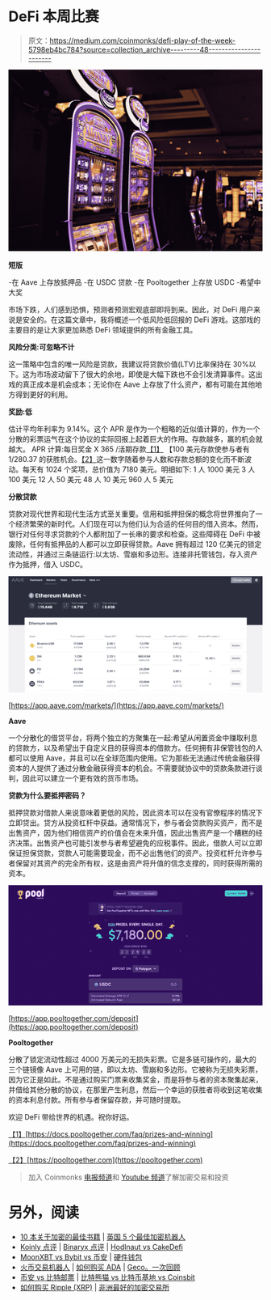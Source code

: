 # DeFi 本周比赛

> 原文：<https://medium.com/coinmonks/defi-play-of-the-week-5798eb4bc784?source=collection_archive---------48----------------------->

![](img/7177c90d9c5f29710eba7101c659db07.png)

**短版**

-在 Aave 上存放抵押品
-在 USDC 贷款
-在 Pooltogether 上存放 USDC
-希望中大奖

市场下跌，人们感到恐惧，预测者预测宏观底部即将到来。因此，对 DeFi 用户来说是安全的。在这篇文章中，我将概述一个低风险低回报的 DeFi 游戏。这部戏的主要目的是让大家更加熟悉 DeFi 领域提供的所有金融工具。

**风险分类:可忽略不计**

这一策略中包含的唯一风险是贷款，我建议将贷款价值(LTV)比率保持在 30%以下。这为市场波动留下了很大的余地，即使是大幅下跌也不会引发清算事件。这出戏的真正成本是机会成本；无论你在 Aave 上存放了什么资产，都有可能在其他地方得到更好的利用。

**奖励:低**

估计平均年利率为 9.14%。这个 APR 是作为一个粗略的近似值计算的，作为一个分散的彩票运气在这个协议的实际回报上起着巨大的作用。存款越多，赢的机会就越大。
APR 计算:每日奖金 X 365 /活期存款[【1】](#_ftn1)
【100 美元存款使参与者有 1/280.37 的获胜机会。[【2】](#_ftn2)这一数字随着参与人数和存款总额的变化而不断波动。每天有 1024 个奖项，总价值为 7180 美元。明细如下:
1 人 1000 美元
3 人 100 美元
12 人 50 美元
48 人 10 美元
960 人 5 美元

**分散贷款**

贷款对现代世界和现代生活方式至关重要。信用和抵押担保的概念将世界推向了一个经济繁荣的新时代。人们现在可以为他们认为合适的任何目的借入资本。然而，银行对任何寻求贷款的个人都附加了一长串的要求和检查。这些障碍在 DeFi 中被废除，任何有抵押品的人都可以立即获得贷款。Aave 拥有超过 120 亿美元的锁定流动性，并通过三条链运行:以太坊、雪崩和多边形。连接非托管钱包，存入资产作为抵押，借入 USDC。

![](img/1c5fae2805cafb4f71aead0c511fd483.png)

[https://app.aave.com/markets/](https://app.aave.com/markets/)

**Aave**

一个分散化的借贷平台，将两个独立的方聚集在一起:希望从闲置资金中赚取利息的贷款方，以及希望出于自定义目的获得资本的借款方。任何拥有非保管钱包的人都可以使用 Aave，并且可以在全球范围内使用。它为那些无法通过传统金融获得资本的人提供了通过分散金融获得资本的机会。不需要就协议中的贷款条款进行谈判，因此可以建立一个更有效的货币市场。

**贷款为什么要抵押密码？**

抵押贷款对借款人来说意味着更低的风险，因此资本可以在没有官僚程序的情况下立即贷出。贷方从投资杠杆中获益。通常情况下，参与者会贷款购买资产，而不是出售资产，因为他们相信资产的价值会在未来升值，因此出售资产是一个糟糕的经济决策。出售资产也可能引发参与者希望避免的应税事件。因此，借款人可以立即保证担保贷款，贷款人可能需要现金，而不必出售他们的资产。投资杠杆允许参与者保留对其资产的完全所有权，这是由资产将升值的信念支撑的，同时获得所需的资本。

![](img/e99c6da5b6bd4ffe862d2c250987c784.png)

[https://app.pooltogether.com/deposit](https://app.pooltogether.com/deposit)

**Pooltogether**

分散了锁定流动性超过 4000 万美元的无损失彩票。它是多链可操作的，最大的三个链镜像 Aave 上可用的链，即以太坊、雪崩和多边形。它被称为无损失彩票，因为它正是如此。不是通过购买门票来收集奖金，而是将参与者的资本聚集起来，并借给其他分散的协议，在那里产生利息，然后一个幸运的获胜者将收到这笔收集的资本利息付款。所有参与者保留存款，并可随时提取。

欢迎 DeFi 带给世界的机遇。祝你好运。

[【1】](#_ftnref1)[https://docs.pooltogether.com/faq/prizes-and-winning](https://docs.pooltogether.com/faq/prizes-and-winning)

[【2】](#_ftnref2)[https://pooltogether.com](https://pooltogether.com)

> 加入 Coinmonks [电报频道](https://t.me/coincodecap)和 [Youtube 频道](https://www.youtube.com/c/coinmonks/videos)了解加密交易和投资

# 另外，阅读

*   [10 本关于加密的最佳书籍](https://coincodecap.com/best-crypto-books) | [英国 5 个最佳加密机器人](https://coincodecap.com/uk-trading-bots)
*   [Koinly 点评](https://coincodecap.com/koinly-review) | [Binaryx 点评](https://coincodecap.com/binaryx-review) | [Hodlnaut vs CakeDefi](https://coincodecap.com/hodlnaut-vs-cakedefi-vs-celsius)
*   [MoonXBT vs Bybit vs 币安](https://coincodecap.com/bybit-binance-moonxbt) | [硬件钱包](/coinmonks/hardware-wallets-dfa1211730c6)
*   [火币交易机器人](https://coincodecap.com/huobi-trading-bot) | [如何购买 ADA](https://coincodecap.com/buy-ada-cardano) | [Geco。一次回顾](https://coincodecap.com/geco-one-review)
*   [币安 vs 比特邮票](https://coincodecap.com/binance-vs-bitstamp) | [比特熊猫 vs 比特币基地 vs Coinsbit](https://coincodecap.com/bitpanda-coinbase-coinsbit)
*   [如何购买 Ripple (XRP)](https://coincodecap.com/buy-ripple-india) | [非洲最好的加密交易所](https://coincodecap.com/crypto-exchange-africa)